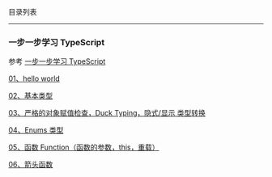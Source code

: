 目录列表

----

### 一步一步学习 TypeScript

参考 [一步一步学习 TypeScript](http://blog.csdn.net/wq_static/article/category/6010971)

[01、hello world](https://github.com/hanekaoru/WebLearningNotes/blob/master/typeScript/note/一步一步学习TypeScript/01.md)

[02、基本类型](https://github.com/hanekaoru/WebLearningNotes/blob/master/typeScript/note/一步一步学习TypeScript/02.md)

[03、严格的对象赋值检查，Duck Typing，隐式/显示 类型转换](https://github.com/hanekaoru/WebLearningNotes/blob/master/typeScript/note/一步一步学习TypeScript/03.md)

[04、Enums 类型](https://github.com/hanekaoru/WebLearningNotes/blob/master/typeScript/note/一步一步学习TypeScript/04.md)

[05、函数 Function（函数的参数，this，重载）](https://github.com/hanekaoru/WebLearningNotes/blob/master/typeScript/note/一步一步学习TypeScript/05.md)

[06、箭头函数](https://github.com/hanekaoru/WebLearningNotes/blob/master/typeScript/note/一步一步学习TypeScript/06.md)
